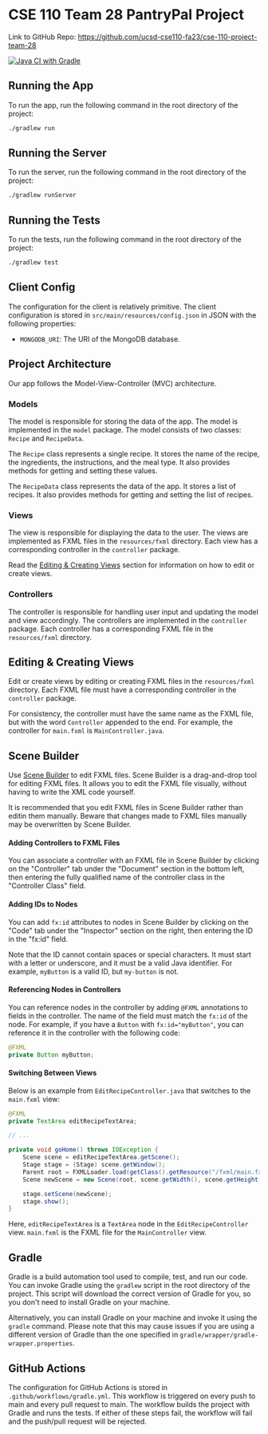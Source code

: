 # CSE 110 Team 28 PantryPal Project

Link to GitHub Repo: https://github.com/ucsd-cse110-fa23/cse-110-project-team-28

[![Java CI with Gradle](https://github.com/ucsd-cse110-fa23/cse-110-project-team-28/actions/workflows/gradle.yml/badge.svg)](https://github.com/ucsd-cse110-fa23/cse-110-project-team-28/actions/workflows/gradle.yml)

## Running the App

To run the app, run the following command in the root directory of the project:

```bash
./gradlew run
```

## Running the Server

To run the server, run the following command in the root directory of the project:

```bash
./gradlew runServer
```

## Running the Tests

To run the tests, run the following command in the root directory of the project:

```bash
./gradlew test
```

<!-- tree -I "build|.gradle|.vscode|bin|gradle" -->

## Client Config

The configuration for the client is relatively primitive. The client configuration is stored in `src/main/resources/config.json` in JSON with the following properties:

- `MONGODB_URI`: The URI of the MongoDB database.

## Project Architecture

Our app follows the Model-View-Controller (MVC) architecture.

### Models

The model is responsible for storing the data of the app. The model is implemented in the `model` package. The model consists of two classes: `Recipe` and `RecipeData`.

The `Recipe` class represents a single recipe. It stores the name of the recipe, the ingredients, the instructions, and the meal type. It also provides methods for getting and setting these values.

The `RecipeData` class represents the data of the app. It stores a list of recipes. It also provides methods for getting and setting the list of recipes.

### Views

The view is responsible for displaying the data to the user. The views are implemented as FXML files in the `resources/fxml` directory. Each view has a corresponding controller in the `controller` package.

Read the [Editing & Creating Views](#editing--creating-views) section for information on how to edit or create views.

### Controllers

The controller is responsible for handling user input and updating the model and view accordingly. The controllers are implemented in the `controller` package. Each controller has a corresponding FXML file in the `resources/fxml` directory.

## Editing & Creating Views

Edit or create views by editing or creating FXML files in the `resources/fxml` directory. Each FXML file must have a corresponding controller in the `controller` package.

For consistency, the controller must have the same name as the FXML file, but with the word `Controller` appended to the end. For example, the controller for `main.fxml` is `MainController.java`.

## Scene Builder

Use [Scene Builder](https://gluonhq.com/products/scene-builder/) to edit FXML files. Scene Builder is a drag-and-drop tool for editing FXML files. It allows you to edit the FXML file visually, without having to write the XML code yourself.

It is recommended that you edit FXML files in Scene Builder rather than editin them manually. Beware that changes made to FXML files manually may be overwritten by Scene Builder.

#### Adding Controllers to FXML Files

You can associate a controller with an FXML file in Scene Builder by clicking on the "Controller" tab under the "Document" section in the bottom left, then entering the fully qualified name of the controller class in the "Controller Class" field.

#### Adding IDs to Nodes

You can add `fx:id` attributes to nodes in Scene Builder by clicking on the "Code" tab under the "Inspector" section on the right, then entering the ID in the "fx:id" field.

Note that the ID cannot contain spaces or special characters. It must start with a letter or underscore, and it must be a valid Java identifier. For example, `myButton` is a valid ID, but `my-button` is not.

#### Referencing Nodes in Controllers

You can reference nodes in the controller by adding `@FXML` annotations to fields in the controller. The name of the field must match the `fx:id` of the node. For example, if you have a `Button` with `fx:id="myButton"`, you can reference it in the controller with the following code:

```java
@FXML
private Button myButton;
```

#### Switching Between Views

Below is an example from `EditRecipeController.java` that switches to the `main.fxml` view:

```java
@FXML
private TextArea editRecipeTextArea;

// ...

private void goHome() throws IOException {
    Scene scene = editRecipeTextArea.getScene();
    Stage stage = (Stage) scene.getWindow();
    Parent root = FXMLLoader.load(getClass().getResource("/fxml/main.fxml"));
    Scene newScene = new Scene(root, scene.getWidth(), scene.getHeight());

    stage.setScene(newScene);
    stage.show();
}
```

Here, `editRecipeTextArea` is a `TextArea` node in the `EditRecipeController` view. `main.fxml` is the FXML file for the `MainController` view.

## Gradle

Gradle is a build automation tool used to compile, test, and run our code. You can invoke Gradle using the `gradlew` script in the root directory of the project. This script will download the correct version of Gradle for you, so you don't need to install Gradle on your machine.

Alternatively, you can install Gradle on your machine and invoke it using the `gradle` command. Please note that this may cause issues if you are using a different version of Gradle than the one specified in `gradle/wrapper/gradle-wrapper.properties`.

## GitHub Actions

The configuration for GitHub Actions is stored in `.github/workflows/gradle.yml`. This workflow is triggered on every push to main and every pull request to main. The workflow builds the project with Gradle and runs the tests. If either of these steps fail, the workflow will fail and the push/pull request will be rejected.
